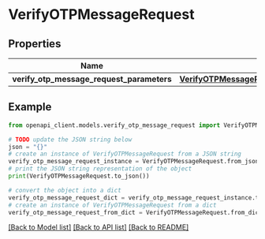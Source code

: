 # VerifyOTPMessageRequest


## Properties

Name | Type | Description | Notes
------------ | ------------- | ------------- | -------------
**verify_otp_message_request_parameters** | [**VerifyOTPMessageRequestVerifyOTPMessageRequestParameters**](VerifyOTPMessageRequestVerifyOTPMessageRequestParameters.md) |  | 

## Example

```python
from openapi_client.models.verify_otp_message_request import VerifyOTPMessageRequest

# TODO update the JSON string below
json = "{}"
# create an instance of VerifyOTPMessageRequest from a JSON string
verify_otp_message_request_instance = VerifyOTPMessageRequest.from_json(json)
# print the JSON string representation of the object
print(VerifyOTPMessageRequest.to_json())

# convert the object into a dict
verify_otp_message_request_dict = verify_otp_message_request_instance.to_dict()
# create an instance of VerifyOTPMessageRequest from a dict
verify_otp_message_request_from_dict = VerifyOTPMessageRequest.from_dict(verify_otp_message_request_dict)
```
[[Back to Model list]](../README.md#documentation-for-models) [[Back to API list]](../README.md#documentation-for-api-endpoints) [[Back to README]](../README.md)


